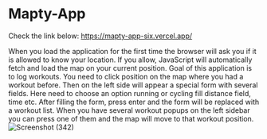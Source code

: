 # Mapty-App

Check the link below:
https://mapty-app-six.vercel.app/

When you load the application for the first time the browser will ask you if it is allowed to know your location. If you allow, JavaScript will automatically fetch and load the map on your current position. Goal of this application is to log workouts. You need to click position on the map where you had a workout before. Then on the left side will appear a special form with several fields. Here need to choose an option running or cycling fill distance field, time etc. After filling the form, press enter and the form will be replaced with a workout list. When you have several workout popups on the left sidebar you can press one of them and the map will move to that workout position. 
![Screenshot (342)](https://user-images.githubusercontent.com/104769216/183968706-d0baeed2-3688-4456-83f4-4c5bfde01918.png)

